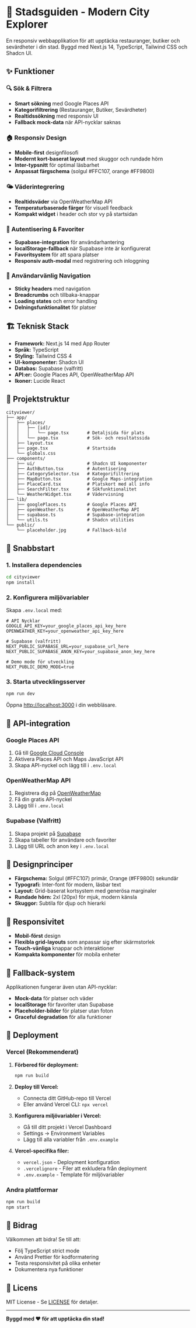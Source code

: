 # 🌇 Stadsguiden - Modern City Explorer

En responsiv webbapplikation för att upptäcka restauranger, butiker och sevärdheter i din stad. Byggd med Next.js 14, TypeScript, Tailwind CSS och Shadcn UI.

## ✨ Funktioner

### 🔍 Sök & Filtrera

- **Smart sökning** med Google Places API
- **Kategorifiltrering** (Restauranger, Butiker, Sevärdheter)
- **Realtidssökning** med responsiv UI
- **Fallback mock-data** när API-nycklar saknas

### 🏠 Responsiv Design

- **Mobile-first** designfilosofi
- **Modernt kort-baserat layout** med skuggor och rundade hörn
- **Inter-typsnitt** för optimal läsbarhet
- **Anpassat färgschema** (solgul #FFC107, orange #FF9800)

### 🌤️ Väderintegrering

- **Realtidsväder** via OpenWeatherMap API
- **Temperaturbaserade färger** för visuell feedback
- **Kompakt widget** i header och stor vy på startsidan

### 👤 Autentisering & Favoriter

- **Supabase-integration** för användarhantering
- **localStorage-fallback** när Supabase inte är konfigurerat
- **Favoritsystem** för att spara platser
- **Responsiv auth-modal** med registrering och inloggning

### 📱 Användarvänlig Navigation

- **Sticky headers** med navigation
- **Breadcrumbs** och tillbaka-knappar
- **Loading states** och error handling
- **Delningsfunktionalitet** för platser

## 🏗️ Teknisk Stack

- **Framework:** Next.js 14 med App Router
- **Språk:** TypeScript
- **Styling:** Tailwind CSS 4
- **UI-komponenter:** Shadcn UI
- **Databas:** Supabase (valfritt)
- **API:er:** Google Places API, OpenWeatherMap API
- **Ikoner:** Lucide React

## 📁 Projektstruktur

```
cityviewer/
├── app/
│   ├── places/
│   │   ├── [id]/
│   │   │   └── page.tsx       # Detaljsida för plats
│   │   └── page.tsx           # Sök- och resultatssida
│   ├── layout.tsx
│   ├── page.tsx               # Startsida
│   └── globals.css
├── components/
│   ├── ui/                    # Shadcn UI komponenter
│   ├── AuthButton.tsx         # Autentisering
│   ├── CategorySelector.tsx   # Kategorifiltrering
│   ├── MapButton.tsx          # Google Maps-integration
│   ├── PlaceCard.tsx          # Platskort med all info
│   ├── SearchFilter.tsx       # Sökfunktionalitet
│   └── WeatherWidget.tsx      # Vädervisning
├── lib/
│   ├── googlePlaces.ts        # Google Places API
│   ├── openWeather.ts         # OpenWeatherMap API
│   ├── supabase.ts            # Supabase-integration
│   └── utils.ts               # Shadcn utilities
└── public/
    └── placeholder.jpg        # Fallback-bild
```

## 🚀 Snabbstart

### 1. Installera dependencies

```bash
cd cityviewer
npm install
```

### 2. Konfigurera miljövariabler

Skapa `.env.local` med:

```env
# API Nycklar
GOOGLE_API_KEY=your_google_places_api_key_here
OPENWEATHER_KEY=your_openweather_api_key_here

# Supabase (valfritt)
NEXT_PUBLIC_SUPABASE_URL=your_supabase_url_here
NEXT_PUBLIC_SUPABASE_ANON_KEY=your_supabase_anon_key_here

# Demo mode för utveckling
NEXT_PUBLIC_DEMO_MODE=true
```

### 3. Starta utvecklingsserver

```bash
npm run dev
```

Öppna [http://localhost:3000](http://localhost:3000) i din webbläsare.

## 🔧 API-integration

### Google Places API

1. Gå till [Google Cloud Console](https://console.cloud.google.com/)
2. Aktivera Places API och Maps JavaScript API
3. Skapa API-nyckel och lägg till i `.env.local`

### OpenWeatherMap API

1. Registrera dig på [OpenWeatherMap](https://openweathermap.org/api)
2. Få din gratis API-nyckel
3. Lägg till i `.env.local`

### Supabase (Valfritt)

1. Skapa projekt på [Supabase](https://supabase.com)
2. Skapa tabeller för användare och favoriter
3. Lägg till URL och anon key i `.env.local`

## 🎨 Designprinciper

- **Färgschema:** Solgul (#FFC107) primär, Orange (#FF9800) sekundär
- **Typografi:** Inter-font för modern, läsbar text
- **Layout:** Grid-baserat kortsystem med generösa marginaler
- **Rundade hörn:** 2xl (20px) för mjuk, modern känsla
- **Skuggor:** Subtila för djup och hierarki

## 📱 Responsivitet

- **Mobil-först** design
- **Flexibla grid-layouts** som anpassar sig efter skärmstorlek
- **Touch-vänliga** knappar och interaktioner
- **Kompakta komponenter** för mobila enheter

## 🔄 Fallback-system

Applikationen fungerar även utan API-nycklar:

- **Mock-data** för platser och väder
- **localStorage** för favoriter utan Supabase
- **Placeholder-bilder** för platser utan foton
- **Graceful degradation** för alla funktioner

## 🚀 Deployment

### Vercel (Rekommenderat)

1. **Förbered för deployment:**
   ```bash
   npm run build
   ```

2. **Deploy till Vercel:**
   - Connecta ditt GitHub-repo till Vercel
   - Eller använd Vercel CLI: `npx vercel`

3. **Konfigurera miljövariabler i Vercel:**
   - Gå till ditt projekt i Vercel Dashboard
   - Settings → Environment Variables
   - Lägg till alla variabler från `.env.example`

4. **Vercel-specifika filer:**
   - `vercel.json` - Deployment konfiguration
   - `.vercelignore` - Filer att exkludera från deployment
   - `.env.example` - Template för miljövariabler

### Andra plattformar

```bash
npm run build
npm start
```

## 🤝 Bidrag

Välkommen att bidra! Se till att:

- Följ TypeScript strict mode
- Använd Prettier för kodformatering
- Testa responsivitet på olika enheter
- Dokumentera nya funktioner

## 📄 Licens

MIT License - Se [LICENSE](LICENSE) för detaljer.

---

**Byggd med ❤️ för att upptäcka din stad!**
